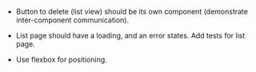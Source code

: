 - Button to delete (list view) should be its own component (demonstrate inter-component communication).

- List page should have a loading, and an error states. Add tests for list page.

- Use flexbox for positioning.